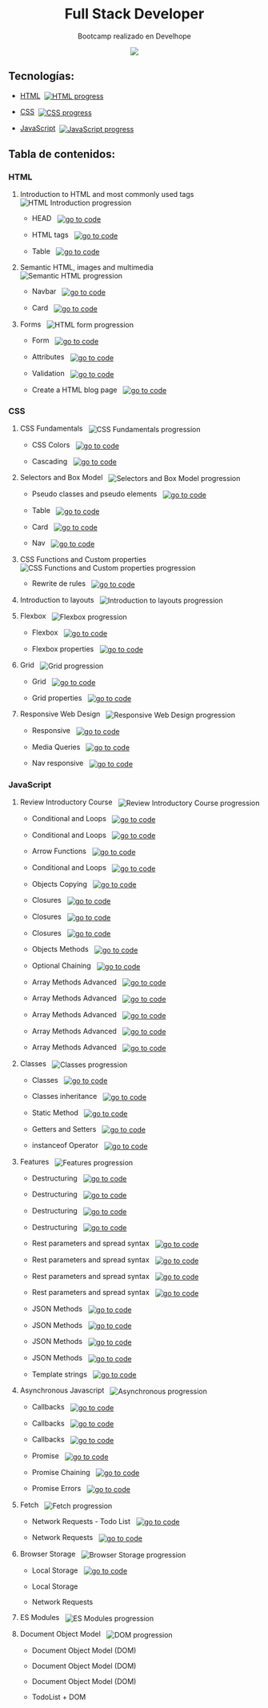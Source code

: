 <h1 align="center">Full Stack Developer</h1>
<p align="center">Bootcamp realizado en Develhope</p>
<p align="center"><img src="https://blog.develhope.co/content/images/2023/03/develhope-blu-11-1.png"/></p> 

## Tecnologías:

- [HTML](#HTML)&nbsp;&nbsp;[<img src="https://img.shields.io/badge/progress-100%25-green" align="center" alt="HTML progress">](#HTML)

- [CSS](#CSS)&nbsp;&nbsp;[<img src="https://img.shields.io/badge/progress-100%25-green" align="center" alt="CSS progress">](#CSS)

- [JavaScript](#JavaScript)&nbsp;&nbsp;[<img src="https://img.shields.io/badge/progress-86%25-yellow" align="center" alt="JavaScript progress">](#JavaScript)

## Tabla de contenidos:

### HTML

1. Introduction to HTML and most commonly used tags &nbsp;&nbsp;<img src="https://img.shields.io/badge/progress-100%25-green" align="center" alt="HTML Introduction progression">
    - HEAD
        &nbsp;&nbsp;[<img src="https://img.shields.io/badge/go%20to%20code-grey" align="center" alt="go to code">](https://github.com/jm-jesusm/Develhope/tree/html-exercises/html/es1)
      
    - HTML tags
        &nbsp;&nbsp;[<img src="https://img.shields.io/badge/go%20to%20code-grey" align="center" alt="go to code">](https://github.com/jm-jesusm/Develhope/tree/html-exercises/html/es2)
      
    - Table
        &nbsp;&nbsp;[<img src="https://img.shields.io/badge/go%20to%20code-grey" align="center" alt="go to code">](https://github.com/jm-jesusm/Develhope/tree/html-exercises/html/es3)
      
2. Semantic HTML, images and multimedia &nbsp;&nbsp;<img src="https://img.shields.io/badge/progress-100%25-green" align="center" alt="Semantic HTML progression">
    - Navbar
        &nbsp;&nbsp;[<img src="https://img.shields.io/badge/go%20to%20code-grey" align="center" alt="go to code">](https://github.com/jm-jesusm/Develhope/tree/html-exercises/html/es4)
      
    - Card
        &nbsp;&nbsp;[<img src="https://img.shields.io/badge/go%20to%20code-grey" align="center" alt="go to code">](https://github.com/jm-jesusm/Develhope/tree/html-exercises/html/es5)
      
3. Forms &nbsp;&nbsp;<img src="https://img.shields.io/badge/progress-100%25-green" align="center" alt="HTML form progression">
    - Form 
        &nbsp;&nbsp;[<img src="https://img.shields.io/badge/go%20to%20code-grey" align="center" alt="go to code">](https://github.com/jm-jesusm/Develhope/tree/html-exercises/html/es6)
      
    - Attributes 
        &nbsp;&nbsp;[<img src="https://img.shields.io/badge/go%20to%20code-grey" align="center" alt="go to code">](https://github.com/jm-jesusm/Develhope/tree/html-exercises/html/es7)
      
    - Validation 
        &nbsp;&nbsp;[<img src="https://img.shields.io/badge/go%20to%20code-grey" align="center" alt="go to code">](https://github.com/jm-jesusm/Develhope/tree/html-exercises/html/es8)
      
    - Create a HTML blog page 
        &nbsp;&nbsp;[<img src="https://img.shields.io/badge/go%20to%20code-grey" align="center" alt="go to code">](https://github.com/jm-jesusm/Develhope/tree/html-exercises/html/es9)

### CSS

1. CSS Fundamentals &nbsp;&nbsp;<img src="https://img.shields.io/badge/progress-100%25-green" align="center" alt="CSS Fundamentals progression">
    - CSS Colors
        &nbsp;&nbsp;[<img src="https://img.shields.io/badge/go%20to%20code-grey" align="center" alt="go to code">](https://github.com/jm-jesusm/Develhope/tree/css-exercises/css/es1)
      
    - Cascading 
        &nbsp;&nbsp;[<img src="https://img.shields.io/badge/go%20to%20code-grey" align="center" alt="go to code">](https://github.com/jm-jesusm/Develhope/tree/css-exercises/css/es2)
      
2. Selectors and Box Model &nbsp;&nbsp;<img src="https://img.shields.io/badge/progress-100%25-green" align="center" alt="Selectors and Box Model progression">
    - Pseudo classes and pseudo elements
      &nbsp;&nbsp;[<img src="https://img.shields.io/badge/go%20to%20code-grey" align="center" alt="go to code">](https://github.com/jm-jesusm/Develhope/tree/css-exercises/css/es3)

    - Table
      &nbsp;&nbsp;[<img src="https://img.shields.io/badge/go%20to%20code-grey" align="center" alt="go to code">](https://github.com/jm-jesusm/Develhope/tree/css-exercises/css/es4)

    - Card
      &nbsp;&nbsp;[<img src="https://img.shields.io/badge/go%20to%20code-grey" align="center" alt="go to code">](https://github.com/jm-jesusm/Develhope/tree/css-exercises/css/es5)

    - Nav
      &nbsp;&nbsp;[<img src="https://img.shields.io/badge/go%20to%20code-grey" align="center" alt="go to code">](https://github.com/jm-jesusm/Develhope/tree/css-exercises/css/es6)
      
3. CSS Functions and Custom properties &nbsp;&nbsp;<img src="https://img.shields.io/badge/progress-100%25-green" align="center" alt="CSS Functions and Custom properties progression">
    - Rewrite de rules
      &nbsp;&nbsp;[<img src="https://img.shields.io/badge/go%20to%20code-grey" align="center" alt="go to code">](https://github.com/jm-jesusm/Develhope/tree/css-exercises/css/es7)

4. Introduction to layouts &nbsp;&nbsp;<img src="https://img.shields.io/badge/progress-100%25-green" align="center" alt="Introduction to layouts progression">

5. Flexbox &nbsp;&nbsp;<img src="https://img.shields.io/badge/progress-100%25-green" align="center" alt="Flexbox progression">
    - Flexbox
      &nbsp;&nbsp;[<img src="https://img.shields.io/badge/go%20to%20code-grey" align="center" alt="go to code">](https://github.com/jm-jesusm/Develhope/tree/css-exercises/css/es8)

    - Flexbox properties
      &nbsp;&nbsp;[<img src="https://img.shields.io/badge/go%20to%20code-grey" align="center" alt="go to code">](https://github.com/jm-jesusm/Develhope/tree/css-exercises/css/es9)

6. Grid &nbsp;&nbsp;<img src="https://img.shields.io/badge/progress-100%25-green" align="center" alt="Grid progression">
    - Grid
      &nbsp;&nbsp;[<img src="https://img.shields.io/badge/go%20to%20code-grey" align="center" alt="go to code">](https://github.com/jm-jesusm/Develhope/tree/css-exercises/css/es10)

    - Grid properties
      &nbsp;&nbsp;[<img src="https://img.shields.io/badge/go%20to%20code-grey" align="center" alt="go to code">](https://github.com/jm-jesusm/Develhope/tree/css-exercises/css/es11)

7. Responsive Web Design &nbsp;&nbsp;<img src="https://img.shields.io/badge/progress-100%25-green" align="center" alt="Responsive Web Design progression">
    - Responsive
      &nbsp;&nbsp;[<img src="https://img.shields.io/badge/go%20to%20code-grey" align="center" alt="go to code">](https://github.com/jm-jesusm/Develhope/tree/css-exercises/css/es12)

    - Media Queries
      &nbsp;&nbsp;[<img src="https://img.shields.io/badge/go%20to%20code-grey" align="center" alt="go to code">](https://github.com/jm-jesusm/Develhope/tree/css-exercises/css/es13)

    - Nav responsive
      &nbsp;&nbsp;[<img src="https://img.shields.io/badge/go%20to%20code-grey" align="center" alt="go to code">](https://github.com/jm-jesusm/Develhope/tree/css-exercises/css/es14)

### JavaScript

1. Review Introductory Course &nbsp;&nbsp;<img src="https://img.shields.io/badge/progress-100%25-green" align="center" alt="Review Introductory Course progression">
    - Conditional and Loops
      &nbsp;&nbsp;[<img src="https://img.shields.io/badge/go%20to%20code-grey" align="center" alt="go to code">](https://github.com/jm-jesusm/Develhope/tree/js-exercises/javascript/es1)
      
    - Conditional and Loops
      &nbsp;&nbsp;[<img src="https://img.shields.io/badge/go%20to%20code-grey" align="center" alt="go to code">](https://github.com/jm-jesusm/Develhope/tree/js-exercises/javascript/es2)
      
    - Arrow Functions
      &nbsp;&nbsp;[<img src="https://img.shields.io/badge/go%20to%20code-grey" align="center" alt="go to code">](https://github.com/jm-jesusm/Develhope/tree/js-exercises/javascript/es3)

    - Conditional and Loops
      &nbsp;&nbsp;[<img src="https://img.shields.io/badge/go%20to%20code-grey" align="center" alt="go to code">](https://github.com/jm-jesusm/Develhope/tree/js-exercises/javascript/es4)

    - Objects Copying
      &nbsp;&nbsp;[<img src="https://img.shields.io/badge/go%20to%20code-grey" align="center" alt="go to code">](https://github.com/jm-jesusm/Develhope/tree/js-exercises/javascript/es5)

    - Closures
      &nbsp;&nbsp;[<img src="https://img.shields.io/badge/go%20to%20code-grey" align="center" alt="go to code">](https://github.com/jm-jesusm/Develhope/tree/js-exercises/javascript/es6)

    - Closures
      &nbsp;&nbsp;[<img src="https://img.shields.io/badge/go%20to%20code-grey" align="center" alt="go to code">](https://github.com/jm-jesusm/Develhope/tree/js-exercises/javascript/es7)

    - Closures
      &nbsp;&nbsp;[<img src="https://img.shields.io/badge/go%20to%20code-grey" align="center" alt="go to code">](https://github.com/jm-jesusm/Develhope/tree/js-exercises/javascript/es8)

    - Objects Methods
      &nbsp;&nbsp;[<img src="https://img.shields.io/badge/go%20to%20code-grey" align="center" alt="go to code">](https://github.com/jm-jesusm/Develhope/tree/js-exercises/javascript/es9)

    - Optional Chaining
      &nbsp;&nbsp;[<img src="https://img.shields.io/badge/go%20to%20code-grey" align="center" alt="go to code">](https://github.com/jm-jesusm/Develhope/tree/js-exercises/javascript/es10)

    - Array Methods Advanced
      &nbsp;&nbsp;[<img src="https://img.shields.io/badge/go%20to%20code-grey" align="center" alt="go to code">](https://github.com/jm-jesusm/Develhope/tree/js-exercises/javascript/es11)

    - Array Methods Advanced
      &nbsp;&nbsp;[<img src="https://img.shields.io/badge/go%20to%20code-grey" align="center" alt="go to code">](https://github.com/jm-jesusm/Develhope/tree/js-exercises/javascript/es12)

    - Array Methods Advanced
      &nbsp;&nbsp;[<img src="https://img.shields.io/badge/go%20to%20code-grey" align="center" alt="go to code">](https://github.com/jm-jesusm/Develhope/tree/js-exercises/javascript/es13)

    - Array Methods Advanced
      &nbsp;&nbsp;[<img src="https://img.shields.io/badge/go%20to%20code-grey" align="center" alt="go to code">](https://github.com/jm-jesusm/Develhope/tree/js-exercises/javascript/es14)

    - Array Methods Advanced
      &nbsp;&nbsp;[<img src="https://img.shields.io/badge/go%20to%20code-grey" align="center" alt="go to code">](https://github.com/jm-jesusm/Develhope/tree/js-exercises/javascript/es15)

2. Classes &nbsp;&nbsp;<img src="https://img.shields.io/badge/progress-100%25-green" align="center" alt="Classes progression">
    - Classes
      &nbsp;&nbsp;[<img src="https://img.shields.io/badge/go%20to%20code-grey" align="center" alt="go to code">](https://github.com/jm-jesusm/Develhope/tree/js-exercises/javascript/es16)
    
    - Classes inheritance
      &nbsp;&nbsp;[<img src="https://img.shields.io/badge/go%20to%20code-grey" align="center" alt="go to code">](https://github.com/jm-jesusm/Develhope/tree/js-exercises/javascript/es17)
    
    - Static Method
      &nbsp;&nbsp;[<img src="https://img.shields.io/badge/go%20to%20code-grey" align="center" alt="go to code">](https://github.com/jm-jesusm/Develhope/tree/js-exercises/javascript/es18)
    
    - Getters and Setters
      &nbsp;&nbsp;[<img src="https://img.shields.io/badge/go%20to%20code-grey" align="center" alt="go to code">](https://github.com/jm-jesusm/Develhope/tree/js-exercises/javascript/es19)
    
    - instanceof Operator
      &nbsp;&nbsp;[<img src="https://img.shields.io/badge/go%20to%20code-grey" align="center" alt="go to code">](https://github.com/jm-jesusm/Develhope/tree/js-exercises/javascript/es20)

3. Features &nbsp;&nbsp;<img src="https://img.shields.io/badge/progress-100%25-green" align="center" alt="Features progression">
    - Destructuring
      &nbsp;&nbsp;[<img src="https://img.shields.io/badge/go%20to%20code-grey" align="center" alt="go to code">](https://github.com/jm-jesusm/Develhope/tree/js-exercises/javascript/es21)
    
    - Destructuring
      &nbsp;&nbsp;[<img src="https://img.shields.io/badge/go%20to%20code-grey" align="center" alt="go to code">](https://github.com/jm-jesusm/Develhope/tree/js-exercises/javascript/es22)
    
    - Destructuring
      &nbsp;&nbsp;[<img src="https://img.shields.io/badge/go%20to%20code-grey" align="center" alt="go to code">](https://github.com/jm-jesusm/Develhope/tree/js-exercises/javascript/es23)
    
    - Destructuring
      &nbsp;&nbsp;[<img src="https://img.shields.io/badge/go%20to%20code-grey" align="center" alt="go to code">](https://github.com/jm-jesusm/Develhope/tree/js-exercises/javascript/es24)
    
    - Rest parameters and spread syntax
      &nbsp;&nbsp;[<img src="https://img.shields.io/badge/go%20to%20code-grey" align="center" alt="go to code">](https://github.com/jm-jesusm/Develhope/tree/js-exercises/javascript/es25)
    
    - Rest parameters and spread syntax
      &nbsp;&nbsp;[<img src="https://img.shields.io/badge/go%20to%20code-grey" align="center" alt="go to code">](https://github.com/jm-jesusm/Develhope/tree/js-exercises/javascript/es26)
    
    - Rest parameters and spread syntax
      &nbsp;&nbsp;[<img src="https://img.shields.io/badge/go%20to%20code-grey" align="center" alt="go to code">](https://github.com/jm-jesusm/Develhope/tree/js-exercises/javascript/es27)
    
    - Rest parameters and spread syntax
      &nbsp;&nbsp;[<img src="https://img.shields.io/badge/go%20to%20code-grey" align="center" alt="go to code">](https://github.com/jm-jesusm/Develhope/tree/js-exercises/javascript/es28)
    
    - JSON Methods
      &nbsp;&nbsp;[<img src="https://img.shields.io/badge/go%20to%20code-grey" align="center" alt="go to code">](https://github.com/jm-jesusm/Develhope/tree/js-exercises/javascript/es29)
    
    - JSON Methods
      &nbsp;&nbsp;[<img src="https://img.shields.io/badge/go%20to%20code-grey" align="center" alt="go to code">](https://github.com/jm-jesusm/Develhope/tree/js-exercises/javascript/es30)
    
    - JSON Methods
      &nbsp;&nbsp;[<img src="https://img.shields.io/badge/go%20to%20code-grey" align="center" alt="go to code">](https://github.com/jm-jesusm/Develhope/tree/js-exercises/javascript/es31)
    
    - JSON Methods
      &nbsp;&nbsp;[<img src="https://img.shields.io/badge/go%20to%20code-grey" align="center" alt="go to code">](https://github.com/jm-jesusm/Develhope/tree/js-exercises/javascript/es32)
    
    - Template strings
      &nbsp;&nbsp;[<img src="https://img.shields.io/badge/go%20to%20code-grey" align="center" alt="go to code">](https://github.com/jm-jesusm/Develhope/tree/js-exercises/javascript/es33)

4. Asynchronous Javascript &nbsp;&nbsp;<img src="https://img.shields.io/badge/progress-100%25-green" align="center" alt="Asynchronous progression">
    - Callbacks
      &nbsp;&nbsp;[<img src="https://img.shields.io/badge/go%20to%20code-grey" align="center" alt="go to code">](https://github.com/jm-jesusm/Develhope/tree/js-exercises/javascript/es34)
    
    - Callbacks
      &nbsp;&nbsp;[<img src="https://img.shields.io/badge/go%20to%20code-grey" align="center" alt="go to code">](https://github.com/jm-jesusm/Develhope/tree/js-exercises/javascript/es35)
    
    - Callbacks
      &nbsp;&nbsp;[<img src="https://img.shields.io/badge/go%20to%20code-grey" align="center" alt="go to code">](https://github.com/jm-jesusm/Develhope/tree/js-exercises/javascript/es36)
    
    - Promise
      &nbsp;&nbsp;[<img src="https://img.shields.io/badge/go%20to%20code-grey" align="center" alt="go to code">](https://github.com/jm-jesusm/Develhope/tree/js-exercises/javascript/es37)
    
    - Promise Chaining
      &nbsp;&nbsp;[<img src="https://img.shields.io/badge/go%20to%20code-grey" align="center" alt="go to code">](https://github.com/jm-jesusm/Develhope/tree/js-exercises/javascript/es38)
    
    - Promise Errors
      &nbsp;&nbsp;[<img src="https://img.shields.io/badge/go%20to%20code-grey" align="center" alt="go to code">](https://github.com/jm-jesusm/Develhope/tree/js-exercises/javascript/es39)

5. Fetch &nbsp;&nbsp;<img src="https://img.shields.io/badge/progress-100%25-green" align="center" alt="Fetch progression">
    - Network Requests - Todo List
      &nbsp;&nbsp;[<img src="https://img.shields.io/badge/go%20to%20code-grey" align="center" alt="go to code">](https://github.com/jm-jesusm/Develhope/tree/js-exercises/javascript/es40)
    
    - Network Requests
      &nbsp;&nbsp;[<img src="https://img.shields.io/badge/go%20to%20code-grey" align="center" alt="go to code">](https://github.com/jm-jesusm/Develhope/tree/js-exercises/javascript/es41)

6. Browser Storage &nbsp;&nbsp;<img src="https://img.shields.io/badge/progress-33%25-red" align="center" alt="Browser Storage progression">
    - Local Storage
      &nbsp;&nbsp;[<img src="https://img.shields.io/badge/go%20to%20code-grey" align="center" alt="go to code">](https://github.com/jm-jesusm/Develhope/tree/js-exercises/javascript/es42)
    
    - Local Storage
    
    - Network Requests

7. ES Modules &nbsp;&nbsp;<img src="https://img.shields.io/badge/progress-0%25-darkred" align="center" alt="ES Modules progression">

8. Document Object Model &nbsp;&nbsp;<img src="https://img.shields.io/badge/progress-0%25-darkred" align="center" alt="DOM progression">
    - Document Object Model (DOM)
    
    - Document Object Model (DOM)
    
    - Document Object Model (DOM)
    
    - TodoList + DOM